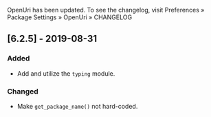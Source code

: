 OpenUri has been updated. To see the changelog, visit
Preferences » Package Settings » OpenUri » CHANGELOG


## [6.2.5] - 2019-08-31

### Added
- Add and utilize the `typing` module.

### Changed
- Make `get_package_name()` not hard-coded.
